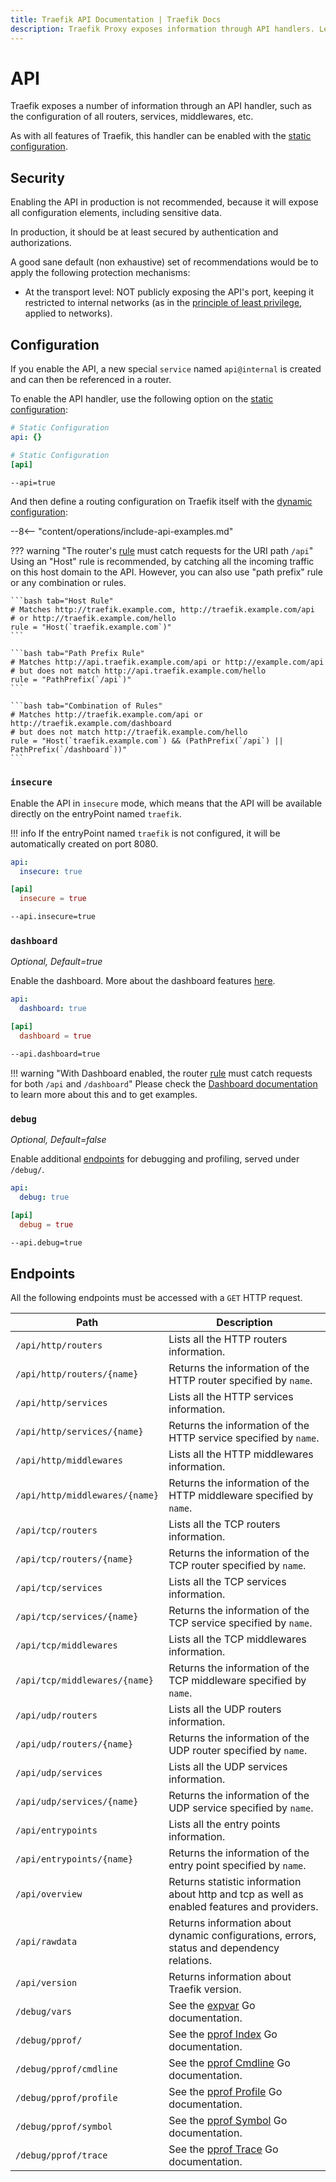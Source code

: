 ```yaml
---
title: Traefik API Documentation | Traefik Docs
description: Traefik Proxy exposes information through API handlers. Learn about the security, configuration, and endpoints of APIs. Read the technical documentation.
---
```


# API

Traefik exposes a number of information through an API handler, such as the configuration of all routers, services, middlewares, etc.

As with all features of Traefik, this handler can be enabled with the [static configuration](../getting-started/configuration-overview.md#the-static-configuration).

## Security

Enabling the API in production is not recommended, because it will expose all configuration elements,
including sensitive data.

In production, it should be at least secured by authentication and authorizations.

A good sane default (non exhaustive) set of recommendations
would be to apply the following protection mechanisms:

* At the transport level:
  NOT publicly exposing the API's port,
  keeping it restricted to internal networks
  (as in the [principle of least privilege](https://en.wikipedia.org/wiki/Principle_of_least_privilege), applied to networks).

## Configuration

If you enable the API, a new special `service` named `api@internal` is created and can then be referenced in a router.

To enable the API handler, use the following option on the
[static configuration](../getting-started/configuration-overview.md#the-static-configuration):

```yaml tab="File (YAML)"
# Static Configuration
api: {}
```

```toml tab="File (TOML)"
# Static Configuration
[api]
```

```bash tab="CLI"
--api=true
```

And then define a routing configuration on Traefik itself with the
[dynamic configuration](../getting-started/configuration-overview.md#the-dynamic-configuration):

--8<-- "content/operations/include-api-examples.md"

??? warning "The router's [rule](../../routing/routers#rule) must catch requests for the URI path `/api`"
    Using an "Host" rule is recommended, by catching all the incoming traffic on this host domain to the API.
    However, you can also use "path prefix" rule or any combination or rules.

    ```bash tab="Host Rule"
    # Matches http://traefik.example.com, http://traefik.example.com/api
    # or http://traefik.example.com/hello
    rule = "Host(`traefik.example.com`)"
    ```

    ```bash tab="Path Prefix Rule"
    # Matches http://api.traefik.example.com/api or http://example.com/api
    # but does not match http://api.traefik.example.com/hello
    rule = "PathPrefix(`/api`)"
    ```

    ```bash tab="Combination of Rules"
    # Matches http://traefik.example.com/api or http://traefik.example.com/dashboard
    # but does not match http://traefik.example.com/hello
    rule = "Host(`traefik.example.com`) && (PathPrefix(`/api`) || PathPrefix(`/dashboard`))"
    ```

### `insecure`

Enable the API in `insecure` mode, which means that the API will be available directly on the entryPoint named `traefik`.

!!! info
    If the entryPoint named `traefik` is not configured, it will be automatically created on port 8080.

```yaml tab="File (YAML)"
api:
  insecure: true
```

```toml tab="File (TOML)"
[api]
  insecure = true
```

```bash tab="CLI"
--api.insecure=true
```

### `dashboard`

_Optional, Default=true_

Enable the dashboard. More about the dashboard features [here](./dashboard.md).

```yaml tab="File (YAML)"
api:
  dashboard: true
```

```toml tab="File (TOML)"
[api]
  dashboard = true
```

```bash tab="CLI"
--api.dashboard=true
```

!!! warning "With Dashboard enabled, the router [rule](../../routing/routers#rule) must catch requests for both `/api` and `/dashboard`"
    Please check the [Dashboard documentation](./dashboard.md#dashboard-router-rule) to learn more about this and to get examples.

### `debug`

_Optional, Default=false_

Enable additional [endpoints](./api.md#endpoints) for debugging and profiling, served under `/debug/`.

```yaml tab="File (YAML)"
api:
  debug: true
```

```toml tab="File (TOML)"
[api]
  debug = true
```

```bash tab="CLI"
--api.debug=true
```

## Endpoints

All the following endpoints must be accessed with a `GET` HTTP request.

| Path                           | Description                                                                                 |
|--------------------------------|---------------------------------------------------------------------------------------------|
| `/api/http/routers`            | Lists all the HTTP routers information.                                                     |
| `/api/http/routers/{name}`     | Returns the information of the HTTP router specified by `name`.                             |
| `/api/http/services`           | Lists all the HTTP services information.                                                    |
| `/api/http/services/{name}`    | Returns the information of the HTTP service specified by `name`.                            |
| `/api/http/middlewares`        | Lists all the HTTP middlewares information.                                                 |
| `/api/http/middlewares/{name}` | Returns the information of the HTTP middleware specified by `name`.                         |
| `/api/tcp/routers`             | Lists all the TCP routers information.                                                      |
| `/api/tcp/routers/{name}`      | Returns the information of the TCP router specified by `name`.                              |
| `/api/tcp/services`            | Lists all the TCP services information.                                                     |
| `/api/tcp/services/{name}`     | Returns the information of the TCP service specified by `name`.                             |
| `/api/tcp/middlewares`         | Lists all the TCP middlewares information.                                                  |
| `/api/tcp/middlewares/{name}`  | Returns the information of the TCP middleware specified by `name`.                          |
| `/api/udp/routers`             | Lists all the UDP routers information.                                                      |
| `/api/udp/routers/{name}`      | Returns the information of the UDP router specified by `name`.                              |
| `/api/udp/services`            | Lists all the UDP services information.                                                     |
| `/api/udp/services/{name}`     | Returns the information of the UDP service specified by `name`.                             |
| `/api/entrypoints`             | Lists all the entry points information.                                                     |
| `/api/entrypoints/{name}`      | Returns the information of the entry point specified by `name`.                             |
| `/api/overview`                | Returns statistic information about http and tcp as well as enabled features and providers. |
| `/api/rawdata`                 | Returns information about dynamic configurations, errors, status and dependency relations.  |
| `/api/version`                 | Returns information about Traefik version.                                                  |
| `/debug/vars`                  | See the [expvar](https://golang.org/pkg/expvar/) Go documentation.                          |
| `/debug/pprof/`                | See the [pprof Index](https://golang.org/pkg/net/http/pprof/#Index) Go documentation.       |
| `/debug/pprof/cmdline`         | See the [pprof Cmdline](https://golang.org/pkg/net/http/pprof/#Cmdline) Go documentation.   |
| `/debug/pprof/profile`         | See the [pprof Profile](https://golang.org/pkg/net/http/pprof/#Profile) Go documentation.   |
| `/debug/pprof/symbol`          | See the [pprof Symbol](https://golang.org/pkg/net/http/pprof/#Symbol) Go documentation.     |
| `/debug/pprof/trace`           | See the [pprof Trace](https://golang.org/pkg/net/http/pprof/#Trace) Go documentation.       |
